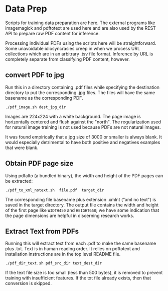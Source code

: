 # Data Prep

Scripts for training data preparation are here.
The external programs like imagemagick and pdftotext are used here and are also used by the REST API to 
prepare raw PDF content for inference.  

Processing individual PDFs using the scripts here will be straightforward. Some unavoidable idiosyncrasies creep in when
we process URL collections which are in an arbitrary .tsv file format. Inference by URL is completely separate
from classifying PDF content, however.  

## convert PDF to jpg
Run this in a directory containing .pdf files while specifying the destination directory to 
put the corresponding .jpg files. The files will have the same basename as the 
corresponding PDF.
```
./pdf_image.sh dest_jpg_dir
```
Images are 224x224 with a white background. The page image is horizontally centered and flush against the "north".
The regularization used for natural image training is not used because PDFs are not natural images. 

It was found empirically that a jpg size of 3000 or 
smaller is always blank. It would especially detrimental to have both positive and negatives examples that 
were blank. 

## Obtain PDF page size
Using pdfalto (a bundled binary), the width and height of the PDF pages can be extracted:
```
./pdf_to_xml_notext.sh  file.pdf  target_dir
``` 
The corresponding file basename plus extension .xmlnt ("xml no text") is saved in the target directory.
The output file contains the width and height of the first page like `WIDTH450` and `HEIGHT650`; we have some 
indication that the page dimensions are helpful in discerning research works. 

## Extract Text from PDFs
Running this will extract text from each .pdf to make the same basename plus .txt. 
Text is in human reading order. It relies on pdftotext and installation instructions are 
in the top level README file.   
```
./pdf_dir_text.sh pdf_src_dir text_dest_dir 
```
If the text file size is too small (less than 500 bytes), it is removed to prevent training with 
insufficient features. If the txt file already exists, then that conversion is skipped. 



